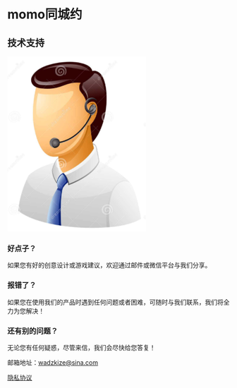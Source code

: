 # momo同城约

## 技术支持

 ![image](https://github.com/wadzkize/simiyue/raw/master/call_man.png)

### 好点子？

如果您有好的创意设计或游戏建议，欢迎通过邮件或微信平台与我们分享。

### 报错了？

如果您在使用我们的产品时遇到任何问题或者困难，可随时与我们联系，我们将全力为您解决！

### 还有别的问题？

无论您有任何疑惑，尽管来信，我们会尽快给您答复！

邮箱地址：wadzkize@sina.com

[隐私协议](https://raw.githubusercontent.com/wadzkize/simiyue/master/privacy.cmd)
